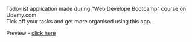 Todo-list application made during "Web Develope Bootcamp" course on Udemy.com
<br>Tick off your tasks and get more organised using this app.

Preview - <a href="https://aldonalis.github.io/Todo-List/">click here</a>
